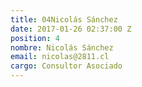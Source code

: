 ```yaml
---
title: 04Nicolás Sánchez
date: 2017-01-26 02:37:00 Z
position: 4
nombre: Nicolás Sánchez
email: nicolas@2811.cl
cargo: Consultor Asociado
---
```


